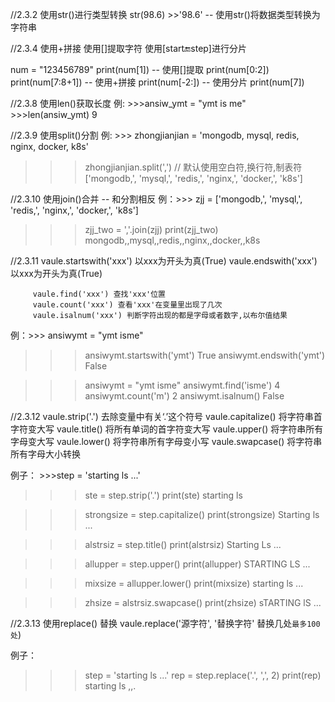 
//2.3.2 使用str()进行类型转换
str(98.6) >>'98.6'  -- 使用str()将数据类型转换为字符串

//2.3.4  使用+拼接 使用[]提取字符  使用[start:end:step]进行分片

num = "123456789"
print(num[1])      -- 使用[]提取
print(num[0:2])
print(num[7:8+1])  -- 使用+拼接
print(num[-2:])    -- 使用分片
print(num[7])

//2.3.8  使用len()获取长度
例:  >>>ansiw_ymt = "ymt is me"
     >>>len(ansiw_ymt)
     9

//2.3.9  使用split()分割
例: >>> zhongjianjian = 'mongodb, mysql, redis, nginx, docker, k8s'
>>> zhongjianjian.split(',')   // 默认使用空白符,换行符,制表符
['mongodb,', 'mysql,', 'redis,', 'nginx,', 'docker,', 'k8s']

//2.3.10 使用join()合并 -- 和分割相反
例：>>> zjj = ['mongodb,', 'mysql,', 'redis,', 'nginx,', 'docker,', 'k8s']
>>> zjj_two = ','.join(zjj)
>>> print(zjj_two)
mongodb,,mysql,,redis,,nginx,,docker,,k8s


//2.3.11 vaule.startswith('xxx') 以xxx为开头为真(True)
         vaule.endswith('xxx') 以xxx为开头为真(True)

         vaule.find('xxx') 查找'xxx'位置
         vaule.count('xxx') 查看'xxx'在变量里出现了几次 
         vaule.isalnum('xxx') 判断字符出现的都是字母或者数字,以布尔值结果

例：>>> ansiwymt = "ymt isme"
>>> ansiwymt.startswith('ymt')
True
>>> ansiwymt.endswith('ymt')
False

>>> ansiwymt = "ymt isme"
>>> ansiwymt.find('isme')
4
>>> ansiwymt.count('m')
2
>>> ansiwymt.isalnum()
False

//2.3.12 vaule.strip('.') 去除变量中有关‘.’这个符号
         vaule.capitalize() 将字符串首字符变大写
         vaule.title()  将所有单词的首字符变大写
         vaule.upper()  将字符串所有字母变大写
         vaule.lower()  将字符串所有字母变小写
         vaule.swapcase() 将字符串所有字母大小转换

例子： >>>step = 'starting ls ...'
>>>ste = step.strip('.')
>>>print(ste)
starting ls

>>>strongsize = step.capitalize()
>>>print(strongsize)
Starting ls ...

>>>alstrsiz = step.title()
>>>print(alstrsiz)
Starting Ls ...

>>>allupper = step.upper()
>>>print(allupper)
STARTING LS ...

>>>mixsize = allupper.lower()
>>>print(mixsize)
starting ls ...

>>>zhsize = alstrsiz.swapcase()
>>>print(zhsize)
sTARTING lS ...

//2.3.13 使用replace() 替换 vaule.replace('源字符', '替换字符' 替换几处`最多100处`)

例子：
>>>step = 'starting ls ...'
>>>rep = step.replace('.', ',', 2)
>>>print(rep)
starting ls ,,.